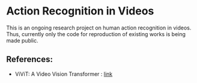 # Action Recognition in Videos

This is an ongoing research project on human action recognition in videos. Thus, currently only the code for reproduction of existing works is being made public.

## References:

* ViViT: A Video Vision Transformer : [link][vivit_link]

[vivit_link]: https://arxiv.org/abs/2103.15691